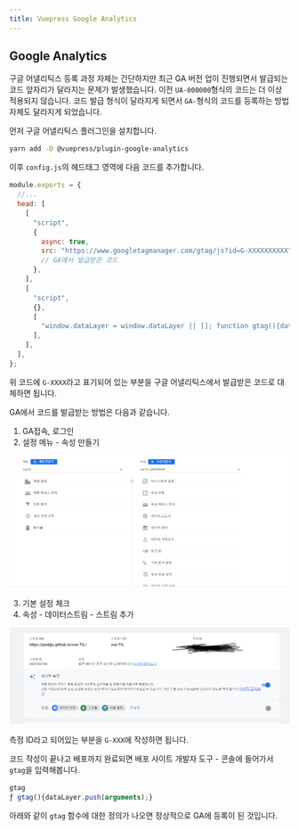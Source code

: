 ```yaml
---
title: Vuepress Google Analytics
---
```


## Google Analytics

구글 어낼리틱스 등록 과정 자체는 간단하지만 최근 GA 버전 업이 진행되면서 발급되는 코드 앞자리가 달라지는 문제가 발생했습니다. 이전 `UA-000000`형식의 코드는 더 이상 적용되지 않습니다. 코드 발급 형식이 달라지게 되면서 `GA-`형식의 코드를 등록하는 방법 자체도 달라지게 되었습니다.

먼저 구글 어낼리틱스 플러그인을 설치합니다.

```sh
yarn add -D @vuepress/plugin-google-analytics
```

이후 `config.js`의 헤드태그 영역에 다음 코드를 추가합니다.

```js
module.exports = {
  //...
  head: [
    [
      "script",
      {
        async: true,
        src: "https://www.googletagmanager.com/gtag/js?id=G-XXXXXXXXXX",
        // GA에서 발급받은 코드
      },
    ],
    [
      "script",
      {},
      [
        "window.dataLayer = window.dataLayer || []; function gtag(){dataLayer.push(arguments);} gtag('js', new Date()); gtag('config', 'G-XXXXXXXXXX');",
      ],
    ],
  ],
};
```

위 코드에 `G-XXXX`라고 표기되어 있는 부분을 구글 어낼리틱스에서 발급받은 코드로 대체하면 됩니다.

GA에서 코드를 발급받는 방법은 다음과 같습니다.

1. GA접속, 로그인
2. 설정 메뉴 - 속성 만들기

![analytics](../.vuepress/assets/vuepress/analytics.png)

3. 기본 설정 체크
4. 속성 - 데이터스트림 - 스트림 추가

![stream](../.vuepress/assets/vuepress/stream.png)

측정 ID라고 되어있는 부분을 `G-XXX`에 작성하면 됩니다.

코드 작성이 끝나고 배포까지 완료되면 배포 사이트 개발자 도구 - 콘솔에 들어가서 `gtag`을 입력해봅니다.

```js
gtag
ƒ gtag(){dataLayer.push(arguments);}
```

아래와 같이 `gtag` 함수에 대한 정의가 나오면 정상적으로 GA에 등록이 된 것입니다.
